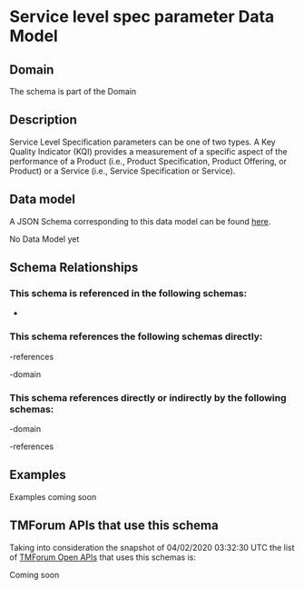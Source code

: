 # Service level spec parameter Data Model

## Domain

The  schema is part of the  Domain

## Description

Service Level Specification parameters can be one of two types. A Key Quality Indicator (KQI) 
provides a measurement of a specific aspect of the performance of a Product (i.e., Product 
Specification, Product Offering, or Product) or a Service (i.e., Service Specification or Service).

## Data model

A JSON Schema corresponding to this data model can be found
[here](https://github.com/tmforum-rand/schemas/blob/candidates/Service/ServiceLevelSpecParameter.schema.json).

No Data Model yet

## Schema Relationships

### This schema is referenced in the following schemas:

-

### This schema references the following schemas directly:

-references

-domain

### This schema references directly or indirectly by the following schemas:

-domain

-references



## Examples

Examples coming soon

## TMForum APIs that use this schema

Taking into consideration the snapshot of 04/02/2020 03:32:30 UTC the list of [TMForum Open APIs](https://www.tmforum.org/open-apis/) that uses this schemas is:

Coming soon